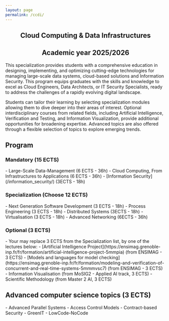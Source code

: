 ```yaml
---
layout: page
permalink: /ccdi/
---
```


<style type="text/css">

</style>


<center><h2><b>Cloud Computing & Data Infrastructures</b></h2><h2>Academic year <b>2025/2026</b></h2></center>


This specialization provides students with a comprehensive education in designing, implementing, and  optimizing cutting-edge technologies for managing large-scale data systems, cloud-based solutions and Information Security. This program equips graduates with the skills and knowledge to excel as Cloud Engineers, Data Architects, or IT Security Specialists, ready to address the challenges of a rapidly evolving digital landscape.

Students can tailor their learning by selecting specialization modules allowing them to dive deeper into their areas of interest. Optional interdisciplinary courses from related fields, including Artificial Intelligence, Verification and Testing, and Information Visualization, provide additional opportunities for broadening expertise.
Advanced topics are also offered through a flexible selection of topics to explore emerging trends. 

<h2>Program</h2>

<h3><b>Mandatory (15 ECTS)</b></h3>
- Large-Scale Data-Management (6 ECTS - 36h)
- Cloud Computing, From Infrastructures to Applications (6 ECTS - 36h)
- [Information Security](/information_security/) (3ECTS - 18h)

<h3><b>Specialization (Choose 12 ECTS)</b></h3>
  - Next Generation Software Development (3 ECTS - 18h)
  - Process Engineering (3 ECTS - 18h)
  - Distributed Systems (3ECTS - 18h)
  - Virtualisation (3 ECTS - 18h)
  - Advanced Networking (6ECTS - 36h)

<h3><b>Optional (3 ECTS)</b></h3>
- Your may replace 3 ECTS from the Specialization list, by one of the lectures below:
    - [Artificial Intelligence Project](https://ensimag.grenoble-inp.fr/fr/formation/artificial-intelligence-project-5mmpia) (from ENSIMAG - 3 ECTS)
    - [Models and languages for model checking](https://ensimag.grenoble-inp.fr/fr/formation/modeling-and-verification-of-concurrent-and-real-time-systems-5mmmvsc7) (from ENSIMAG - 3 ECTS)
    - Information Visualisation (from MoSIG2 - Applied AI track, 3 ECTS)
    - Scientific Methodology (from Master 2 AI, 3 ECTS)



<h2><b>Advanced computer science topics (3 ECTS)</b></h2>
- Advanced Parallel Systems 
- Access Control Models 
- Contract-based Security 
- GreenIT 
- LowCode-NoCode